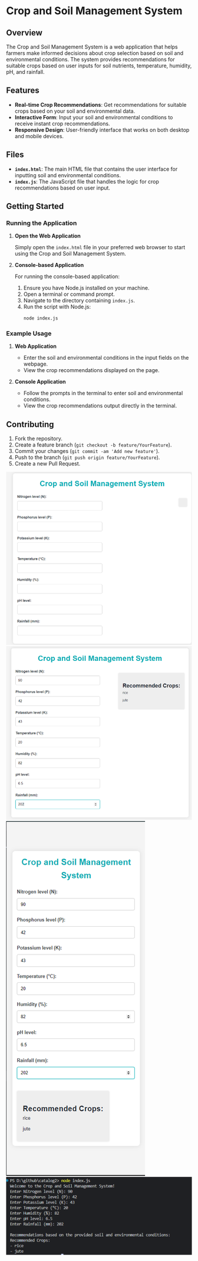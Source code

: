 # Crop and Soil Management System

## Overview

The Crop and Soil Management System is a web application that helps farmers make informed decisions about crop selection based on soil and environmental conditions. The system provides recommendations for suitable crops based on user inputs for soil nutrients, temperature, humidity, pH, and rainfall.

## Features

- **Real-time Crop Recommendations**: Get recommendations for suitable crops based on your soil and environmental data.
- **Interactive Form**: Input your soil and environmental conditions to receive instant crop recommendations.
- **Responsive Design**: User-friendly interface that works on both desktop and mobile devices.

## Files

- **`index.html`**: The main HTML file that contains the user interface for inputting soil and environmental conditions.
- **`index.js`**: The JavaScript file that handles the logic for crop recommendations based on user input.

## Getting Started

### Running the Application

1. **Open the Web Application**

   Simply open the `index.html` file in your preferred web browser to start using the Crop and Soil Management System.

2. **Console-based Application**

   For running the console-based application:
   1. Ensure you have Node.js installed on your machine.
   2. Open a terminal or command prompt.
   3. Navigate to the directory containing `index.js`.
   4. Run the script with Node.js:
      ```bash
      node index.js
      ```

### Example Usage

1. **Web Application**

   - Enter the soil and environmental conditions in the input fields on the webpage.
   - View the crop recommendations displayed on the page.

2. **Console Application**

   - Follow the prompts in the terminal to enter soil and environmental conditions.
   - View the crop recommendations output directly in the terminal.

## Contributing

1. Fork the repository.
2. Create a feature branch (`git checkout -b feature/YourFeature`).
3. Commit your changes (`git commit -am 'Add new feature'`).
4. Push to the branch (`git push origin feature/YourFeature`).
5. Create a new Pull Request.

![Home Page](images/home-page.png)
![Results](images/results.png)
![Responsive Design](images/responsive-design.png)
![Responsive Design](images/console.png)
